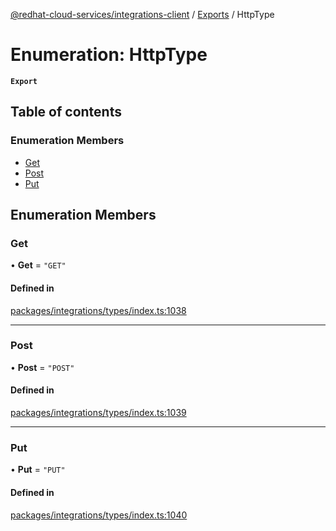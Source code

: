 [@redhat-cloud-services/integrations-client](../README.md) / [Exports](../modules.md) / HttpType

# Enumeration: HttpType

**`Export`**

## Table of contents

### Enumeration Members

- [Get](HttpType.md#get)
- [Post](HttpType.md#post)
- [Put](HttpType.md#put)

## Enumeration Members

### Get

• **Get** = ``"GET"``

#### Defined in

[packages/integrations/types/index.ts:1038](https://github.com/RedHatInsights/javascript-clients/blob/master/packages/integrations/types/index.ts#L1038)

___

### Post

• **Post** = ``"POST"``

#### Defined in

[packages/integrations/types/index.ts:1039](https://github.com/RedHatInsights/javascript-clients/blob/master/packages/integrations/types/index.ts#L1039)

___

### Put

• **Put** = ``"PUT"``

#### Defined in

[packages/integrations/types/index.ts:1040](https://github.com/RedHatInsights/javascript-clients/blob/master/packages/integrations/types/index.ts#L1040)
